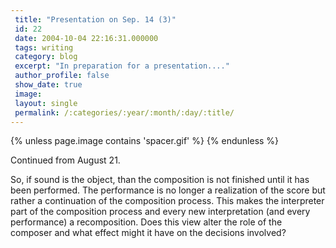 ```yaml
---
 title: "Presentation on Sep. 14 (3)"
 id: 22
 date: 2004-10-04 22:16:31.000000
 tags: writing
 category: blog
 excerpt: "In preparation for a presentation...."
 author_profile: false
 show_date: true
 image: 
 layout: single
 permalink: /:categories/:year/:month/:day/:title/
---
```

{% unless page.image contains 'spacer.gif' %}
{% endunless %}

Continued from August 21.


So, if sound is the object, than the composition is not finished until it has been performed. The performance is no longer a realization of the score but rather a continuation of the composition process. This makes the interpreter part of the composition process and every new interpretation (and every performance) a recomposition. Does this view alter the role of the composer and what effect might it have on the decisions involved?
